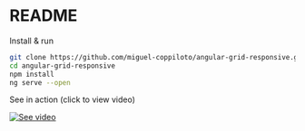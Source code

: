 # README

Install & run

```bash
git clone https://github.com/miguel-coppiloto/angular-grid-responsive.git
cd angular-grid-responsive
npm install
ng serve --open
```

See in action (click to view video)

[![See video](https://img.youtube.com/vi/YMUliWLjk_4/0.jpg)](https://www.youtube.com/watch?v=YMUliWLjk_4)
